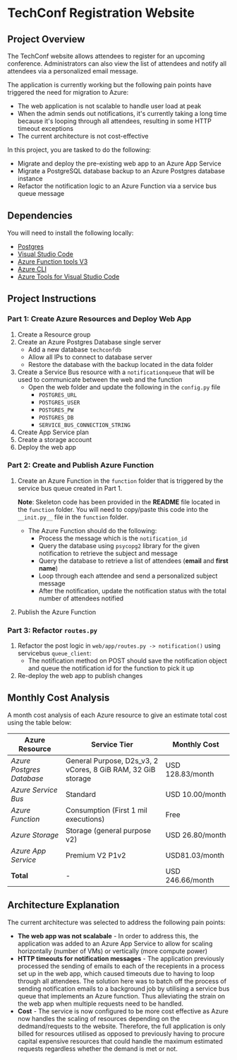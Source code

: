 # TechConf Registration Website

## Project Overview
The TechConf website allows attendees to register for an upcoming conference. Administrators can also view the list of attendees and notify all attendees via a personalized email message.

The application is currently working but the following pain points have triggered the need for migration to Azure:
 - The web application is not scalable to handle user load at peak
 - When the admin sends out notifications, it's currently taking a long time because it's looping through all attendees, resulting in some HTTP timeout exceptions
 - The current architecture is not cost-effective 

In this project, you are tasked to do the following:
- Migrate and deploy the pre-existing web app to an Azure App Service
- Migrate a PostgreSQL database backup to an Azure Postgres database instance
- Refactor the notification logic to an Azure Function via a service bus queue message

## Dependencies

You will need to install the following locally:
- [Postgres](https://www.postgresql.org/download/)
- [Visual Studio Code](https://code.visualstudio.com/download)
- [Azure Function tools V3](https://docs.microsoft.com/en-us/azure/azure-functions/functions-run-local?tabs=windows%2Ccsharp%2Cbash#install-the-azure-functions-core-tools)
- [Azure CLI](https://docs.microsoft.com/en-us/cli/azure/install-azure-cli?view=azure-cli-latest)
- [Azure Tools for Visual Studio Code](https://marketplace.visualstudio.com/items?itemName=ms-vscode.vscode-node-azure-pack)

## Project Instructions

### Part 1: Create Azure Resources and Deploy Web App
1. Create a Resource group
2. Create an Azure Postgres Database single server
   - Add a new database `techconfdb`
   - Allow all IPs to connect to database server
   - Restore the database with the backup located in the data folder
3. Create a Service Bus resource with a `notificationqueue` that will be used to communicate between the web and the function
   - Open the web folder and update the following in the `config.py` file
      - `POSTGRES_URL`
      - `POSTGRES_USER`
      - `POSTGRES_PW`
      - `POSTGRES_DB`
      - `SERVICE_BUS_CONNECTION_STRING`
4. Create App Service plan
5. Create a storage account
6. Deploy the web app

### Part 2: Create and Publish Azure Function
1. Create an Azure Function in the `function` folder that is triggered by the service bus queue created in Part 1.

      **Note**: Skeleton code has been provided in the **README** file located in the `function` folder. You will need to copy/paste this code into the `__init.py__` file in the `function` folder.
      - The Azure Function should do the following:
         - Process the message which is the `notification_id`
         - Query the database using `psycopg2` library for the given notification to retrieve the subject and message
         - Query the database to retrieve a list of attendees (**email** and **first name**)
         - Loop through each attendee and send a personalized subject message
         - After the notification, update the notification status with the total number of attendees notified
2. Publish the Azure Function

### Part 3: Refactor `routes.py`
1. Refactor the post logic in `web/app/routes.py -> notification()` using servicebus `queue_client`:
   - The notification method on POST should save the notification object and queue the notification id for the function to pick it up
2. Re-deploy the web app to publish changes

## Monthly Cost Analysis
A month cost analysis of each Azure resource to give an estimate total cost using the table below:

| Azure Resource | Service Tier | Monthly Cost |
| ------------ | ------------ | ------------ |
| *Azure Postgres Database* |   General Purpose, D2s_v3, 2 vCores, 8 GiB RAM, 32 GiB storage   |    USD 128.83/month          |
| *Azure Service Bus*   |  Standard       |        USD 10.00/month      |
| *Azure Function* |       Consumption (First 1 mil executions)  |       Free       |
| *Azure Storage* |      Storage (general purpose v2) |       USD 26.80/month       |
| *Azure App Service* |     Premium V2 P1v2 |       USD81.03/month       |
| **Total** |  -  |       USD 246.66/month       |

## Architecture Explanation
The current architecture was selected to address the following pain points:
- **The web app was not scalabale** - In order to address this, the application was added to an Azure App Service to allow for scaling horizontally (number of VMs) or vertically (more compute power)
- **HTTP timeouts for notification messages** - The application previously processed the sending of emails to each of the recepients in a process set up in the web app, which caused timeouts due to having to loop through all attendees. The solution here was to batch off the process of sending notification emails to a background job by utilising a service bus queue that implements an Azure function. Thus alleviating the strain on the web app when multiple requests need to be handled.
- **Cost** - The service is now configured to be more cost effective as Azure now handles the scaling of resources depending on the dedmand/requests to the website. Therefore, the full application is only billed for resources utilised as opposed to previously having to procure capital expensive resources that could handle the maximum estimated requests regardless whether the demand is met or not.
